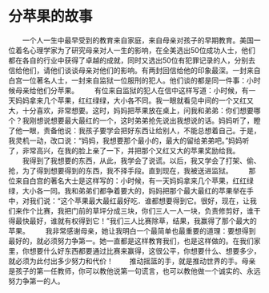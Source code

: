 # 分苹果的故事
　　一个人一生中最早受到的教育来自家庭，来自母亲对孩子的早期教育。美国一位着名心理学家为了研究母亲对人一生的影响，在全美选出50位成功人士，他们都在各自的行业中获得了卓越的成就，同时又选出50位有犯罪记录的人，分别去信给他们，请他们谈谈母亲对他们的影响。有两封回信给他的印象最深。一封来自白宫一位著名人士，一封来自监狱一位服刑的犯人。他们谈的都是同一件事：小时候母亲给他们分苹果。 
　　有位来自监狱的犯人在信中这样写道：小时候，有一天妈妈拿来几个苹果，红红绿绿，大小各不同。我一眼就看见中间的一个又红又大，十分喜欢，非常想要。这时，妈妈把苹果放在桌上，问我和弟弟：你们想要哪个？我刚想说想要最大最红的一个，这时弟弟抢先说出我想说的话。妈妈听了，瞪了他一眼，责备他说：我孩子要学会把好东西让给别人，不能总想着自己。于是，我灵机一动，改口说：“妈妈，我想要那个最小的，最大的留给弟弟吧。”妈妈听了，非常高兴，在我的脸上亲了一下，并把那个又红又大的苹果奖励给我。 
　　我得到了我想要的东西，从此，我学会了说谎。以后，我又学会了打架、偷、抢，为了得到想要得到的东西，我不择手段。直到现在，我被送进监狱。 
　　那位来自白宫的著名大士是这样写的：小时候，有一天妈妈拿来几个苹果，红红绿绿，大小各一同。我和弟弟们都争着要大的，妈妈把那个最大最红的苹果举在手中，对我们说：“这个苹果最大最红最好吃．谁都想要得到它。很好，现在，让我们来作个比赛，我把门前的草坪分成三块，你们三人一人一块，负责修剪好，谁干得最快最好，谁就有权得到它！”我们三人比赛除草，结果，我赢得了那个最大的苹果。 
　　我非常感谢母亲，她让我明白一个最简单也最重要的道理：要想得到最好的，就必须努力争第一。她一直都是这样教育我们，也是这样做的。在我们家里，你想要什么好东西都要通过比赛来赢得，这很公平，你想要什么、想要多少，就必须为此付出多少努力和代价！ 
　　推动摇篮的手，就是推动世界的手。母亲是孩子的第一任教师，你可以教他说第一句谎言，也可以教他做一个诚实的、永远努力争第一的人。
 